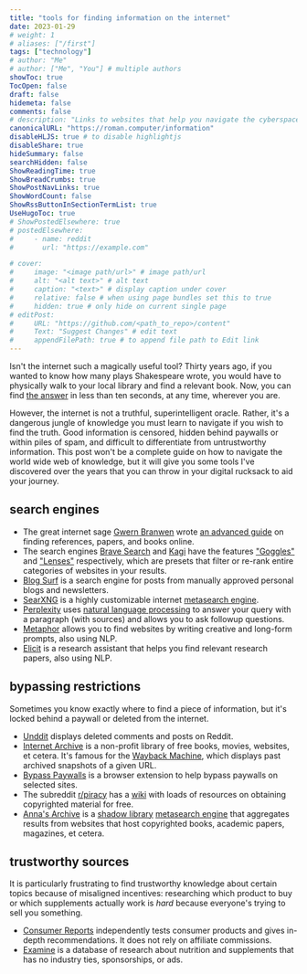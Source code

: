 ```yaml
---
title: "tools for finding information on the internet"
date: 2023-01-29
# weight: 1
# aliases: ["/first"]
tags: ["technology"]
# author: "Me"
# author: ["Me", "You"] # multiple authors
showToc: true
TocOpen: false
draft: false
hidemeta: false
comments: false
# description: "Links to websites that help you navigate the cyberspace and overcome obstacles to truth."
canonicalURL: "https://roman.computer/information"
disableHLJS: true # to disable highlightjs
disableShare: true
hideSummary: false
searchHidden: false
ShowReadingTime: true
ShowBreadCrumbs: true
ShowPostNavLinks: true
ShowWordCount: false
ShowRssButtonInSectionTermList: true
UseHugoToc: true
# ShowPostedElsewhere: true
# postedElsewhere:
#     - name: reddit
#       url: "https://example.com"

# cover:
#     image: "<image path/url>" # image path/url
#     alt: "<alt text>" # alt text
#     caption: "<text>" # display caption under cover
#     relative: false # when using page bundles set this to true
#     hidden: true # only hide on current single page
# editPost:
#     URL: "https://github.com/<path_to_repo>/content"
#     Text: "Suggest Changes" # edit text
#     appendFilePath: true # to append file path to Edit link
---
```


Isn't the internet such a magically useful tool? Thirty years ago, if you wanted to know how many plays Shakespeare wrote, you would have to physically walk to your local library and find a relevant book. Now, you can find [the answer](https://www.google.com/search?q=How+many+plays+did+Shakespeare+write%3F) in less than ten seconds, at any time, wherever you are.

However, the internet is not a truthful, superintelligent oracle. Rather, it's a dangerous jungle of knowledge you must learn to navigate if you wish to find the truth. Good information is censored, hidden behind paywalls or within piles of spam, and difficult to differentiate from untrustworthy information. This post won't be a complete guide on how to navigate the world wide web of knowledge, but it will give you some tools I've discovered over the years that you can throw in your digital rucksack to aid your journey.

## search engines

- The great internet sage [Gwern Branwen](https://gwern.net) wrote [an advanced guide](https://gwern.net/Search) on finding ref­er­ences, pa­pers, and books on­line.
- The search engines [Brave Search](https://search.brave.com/) and [Kagi](https://kagi.com/) have the features ["Goggles"](https://search.brave.com/help/goggles) and ["Lenses"](https://help.kagi.com/kagi/features/lenses.html) respectively, which are presets that filter or re-rank entire categories of websites in your results.
- [Blog Surf](https://blogsurf.io) is a search engine for posts from manually approved personal blogs and newsletters.
- [SearXNG](https://github.com/searxng/searxng) is a highly customizable internet [metasearch engine](https://en.wikipedia.org/wiki/Metasearch_engine).
- [Perplexity](https://perplexity.ai) uses [natural language processing](https://en.wikipedia.org/wiki/Natural_language_processing) to answer your query with a paragraph (with sources) and allows you to ask followup questions.
- [Metaphor](https://metaphor.systems) allows you to find websites by writing creative and long-form prompts, also using NLP.
- [Elicit](https://elicit.org/) is a research assistant that helps you find relevant research papers, also using NLP.

## bypassing restrictions

Sometimes you know exactly where to find a piece of information, but it's locked behind a paywall or deleted from the internet.

- [Unddit](https://www.unddit.com/) displays deleted comments and posts on Reddit.
- [Internet Archive](https://archive.org/) is a non-profit library of free books, movies, websites, et cetera. It's famous for the [Wayback Machine](https://web.archive.org/), which displays past archived snapshots of a given URL.
- [Bypass Paywalls](https://github.com/iamadamdev/bypass-paywalls-chrome) is a browser extension to help bypass paywalls on selected sites.
- The subreddit [r/piracy](https://www.reddit.com/r/Piracy/) has a [wiki](https://www.reddit.com/r/Piracy/wiki/index/) with loads of resources on obtaining copyrighted material for free.
- [Anna's Archive](https://en.wikipedia.org/wiki/Anna%27s_Archive) is a [shadow library](https://en.wikipedia.org/wiki/Shadow_library) [metasearch engine](https://en.wikipedia.org/wiki/Metasearch_engine) that aggregates results from websites that host copyrighted books, academic papers, magazines, et cetera.

## trustworthy sources

It is particularly frustrating to find trustworthy knowledge about certain topics because of misaligned incentives: researching which product to buy or which supplements actually work is *hard* because everyone's trying to sell you something.

- [Consumer Reports](https://www.consumerreports.org/) independently tests consumer products and gives in-depth recommendations. It does not rely on affiliate commissions.
- [Examine](https://examine.com/) is a database of research about nutrition and supplements that has no industry ties, sponsorships, or ads.